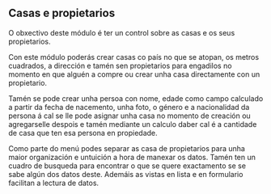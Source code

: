 ## Casas e propietarios

O obxectivo deste módulo é ter un control sobre as casas e os seus propietarios.

Con este módulo poderás crear casas co país no que se atopan, os metros cuadrados, a dirección e tamén sen propietarios para engadilos no momento en que alguén a compre ou crear unha casa directamente con un propietario.

Tamén se pode crear unha persoa con nome, edade como campo calculado a partir da fecha de nacemento, unha foto, o género e a nacionalidad da persona á cal se lle pode asignar unha casa no momento de creación ou agregarselle despois e tamén mediante un calculo daber cal é a cantidade de casa que ten esa persona en propiedade.

Como parte do menú podes separar as casa de propietarios para unha maior organización e untuición a hora de manexar os datos. Tamén ten un cuadro de busqueda para encontrar o que se quere exactamento se se sabe algún dos datos deste. Ademáis as vistas en lista e en formulario facilitan a lectura de datos.